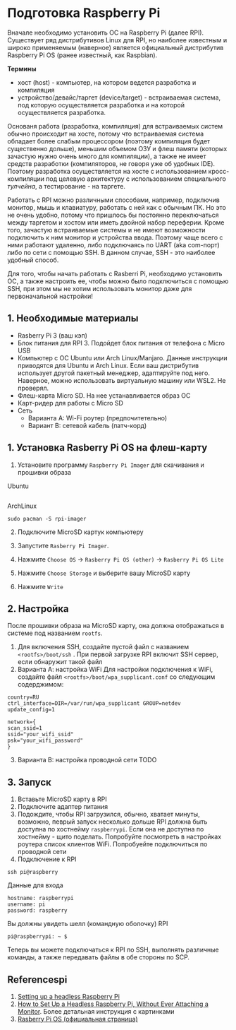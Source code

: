 # Подготовка Raspberry Pi

Вначале необходимо установить ОС на Raspberry Pi (далее RPI). Существует ряд дистрибутивов Linux для RPI, но наиболее известным и широко применяемым (наверное) является официальный дистрибутив Raspberry Pi OS (ранее известный, как Raspbian). 

**Термины**

- хост (host) - компьютер, на котором ведется разработка и компиляция
- устройство/девайс/таргет (device/target) - встраиваемая система, под которую осуществляется разработка и на которой осуществляется разработка.

Основаня работа (разработка, компиляция) для встраиваемых систем обычно происходит на хосте, потому что встраиваемая система обладает более слабым процессором (поэтому компиляция будет существенно дольше), меньшим объемом ОЗУ и флеш памяти (которых зачастую нужно очень много для компиляции), а также не имеет средств разработки (компиляторов, не говоря уже об удобных IDE). Поэтому разработка осуществляется на хосте с использованием кросс-компиляции под целевую архитектуру с использованием специального *тулчейна*, а тестирование - на таргете.

Работать с RPI можно различными способами, например, подключив монитор, мышь и клавиатуру, работать с ней как с обычным ПК. Но это не очень удобно, потому что пришлось бы постоянно переключаться между таргетом и хостом или иметь двойной набор переферии. Кроме того, зачастую встраиваемые системы и не имеют возможности подключить к ним монитор и устройства ввода. Поэтому чаще всего с ними работают удаленно, либо подключаясь по UART (aka com-порт) либо по сети с помощью SSH. В данном случае, SSH - это наиболее удобный способ.

Для того, чтобы начать работать с Rasberri Pi, необходимо установить ОС, а также настроить ее, чтобы можно было подключиться с помощью SSH, при этом мы не хотим использовать монитор даже для первоначальной настройки!

## 1. Необходимые материалы

- Rasberry Pi 3 (ваш кэп)
- Блок питания для RPI 3. Подойдет блок питания от телефона с Micro USB
- Компьютер с ОС Ubuntu или Arch Linux/Manjaro. Данные инструкции приводятся для Ubuntu и Arch Linux. Если ваш дистрибутив использует другой пакетный менеджер, адаптируйте под него. Наверное, можно использовать виртуальную машину или WSL2. Не проверял.
- Флеш-карта Micro SD. На нее устанавливается образ ОС
- Карт-ридер для работы с Micro SD
- Сеть
  - Варианта А: Wi-Fi роутер (предпочитетельно)
  - Вариант B: сетевой кабель (патч-корд)

## 1. Установка Rasberry Pi OS на флеш-карту

1. Установите программу `Raspberry Pi Imager` для скачивания и прошивки образа

Ubuntu

```
```

ArchLinux

```
sudo pacman -S rpi-imager
```

2. Подключите MicroSD картук компьютеру
3. Запустите `Rasberry Pi Imager`. 
4. Нажмите `Choose OS` -> `Rasberry Pi OS (other)` -> `Rasberry Pi OS Lite`

4. Нажмите `Choose Storage` и выберите вашу MicroSD карту
5. Нажмите `Write`

## 2. Настройка

После прошивки образа на MicroSD карту, она должна отображаться в системе под названием `rootfs`.

1. Для включения SSH, создайте пустой файл с названием `<rootfs>/boot/ssh` . При первой загрузке RPI включит SSH сервер, если обнаружит такой файл
2. Варианта А: настройка WiFi
   Для настройки подключения к WiFi, создайте файл `<rootfs>/boot/wpa_supplicant.conf`  со следующим содерджимом:

```
country=RU
ctrl_interface=DIR=/var/run/wpa_supplicant GROUP=netdev
update_config=1

network={
scan_ssid=1
ssid="your_wifi_ssid"
psk="your_wifi_password"
}
```

3. Варианта B: настройка проводной сети
   TODO

## 3. Запуск

1. Вставьте MicroSD карту в RPI
2. Подключите адаптер питания
3. Подождите, чтобы RPI загрузился, обычно, хватает минуты, возможно, певрый запуск несколько дольше
   RPI должна быть доступна по хостнейму `raspberrypi`. Если она не доступна по хостнейму -  щито поделать. Попробуйте посмотреть в настройках роутера список клиентов WiFi. Попробуейте подключиться по проводной сети
4. Подключение к RPI

```
ssh pi@raspberry
```
Данные для входа
```
hostname: raspberrypi
username: pi
password: raspberry
```

Вы должны увидеть шелл (командную оболочку) RPI

```
pi@raspberrypi: ~ $
```

Теперь вы можете подключаться к RPI по SSH, выполнять различные команды, а также передавать файлы в обе стороны по SCP.

## Referencespi

1. [Setting up a headless Raspberry Pi](https://jacobian.org/2021/jan/22/headless-rpi/)
2. [How to Set Up a Headless Raspberry Pi, Without Ever Attaching a Monitor](https://www.tomshardware.com/reviews/raspberry-pi-headless-setup-how-to,6028.html). Более детальная инструкция с картинками
3. [Rasberry Pi OS (официальная страница)](https://www.raspberrypi.org/software/)

